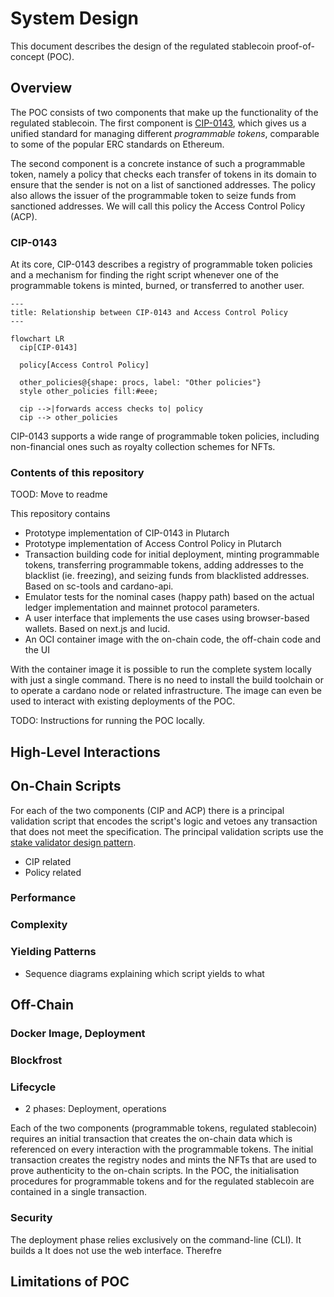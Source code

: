# System Design

This document describes the design of the regulated stablecoin proof-of-concept (POC).

## Overview

The POC consists of two components that make up the functionality of the regulated stablecoin.
The first component is [CIP-0143](https://github.com/colll78/CIPs/tree/patch-3/CIP-0143), which gives us a unified standard for managing different _programmable tokens_, comparable to some of the popular ERC standards on Ethereum.

The second component is a concrete instance of such a programmable token, namely a policy that checks each transfer of tokens in its domain to ensure that the sender is not on a list of sanctioned addresses.
The policy also allows the issuer of the programmable token to seize funds from sanctioned addresses.
We will call this policy the Access Control Policy (ACP).

### CIP-0143

At its core, CIP-0143 describes a registry of programmable token policies and a mechanism for finding the right script whenever one of the programmable tokens is minted, burned, or transferred to another user.

```mermaid
---
title: Relationship between CIP-0143 and Access Control Policy
---

flowchart LR
  cip[CIP-0143]

  policy[Access Control Policy]

  other_policies@{shape: procs, label: "Other policies"}
  style other_policies fill:#eee;

  cip -->|forwards access checks to| policy
  cip --> other_policies
```

CIP-0143 supports a wide range of programmable token policies, including non-financial ones such as royalty collection schemes for NFTs.

### Contents of this repository

TOOD: Move to readme

This repository contains 
* Prototype implementation of CIP-0143 in Plutarch
* Prototype implementation of Access Control Policy in Plutarch
* Transaction building code for initial deployment, minting programmable tokens, transferring programmable tokens, adding addresses to the blacklist (ie. freezing), and seizing funds from blacklisted addresses. Based on sc-tools and cardano-api.
* Emulator tests for the nominal cases (happy path) based on the actual ledger implementation and mainnet protocol parameters.
* A user interface that implements the use cases using browser-based wallets. Based on next.js and lucid.
* An OCI container image with the on-chain code, the off-chain code and the UI

With the container image it is possible to run the complete system locally with just a single command.
There is no need to install the build toolchain or to operate a cardano node or related infrastructure.
The image can even be used to interact with existing deployments of the POC.

TODO: Instructions for running the POC locally.

## High-Level Interactions

## On-Chain Scripts

For each of the two components (CIP and ACP) there is a principal validation script that encodes the script's logic and vetoes any transaction that does not meet the specification.
The principal validation scripts use the [stake validator design pattern](https://github.com/Anastasia-Labs/design-patterns/blob/main/stake-validator/STAKE-VALIDATOR.md).

* CIP related
* Policy related

### Performance

### Complexity

### Yielding Patterns

* Sequence diagrams explaining which script yields to what

## Off-Chain

### Docker Image, Deployment

### Blockfrost

### Lifecycle

* 2 phases: Deployment, operations

Each of the two components (programmable tokens, regulated stablecoin) requires an initial transaction that creates the on-chain data which is referenced on every interaction with the programmable tokens.
The initial transaction creates the registry nodes and mints the NFTs that are used to prove authenticity to the on-chain scripts.
In the POC, the initialisation procedures for programmable tokens and for the regulated stablecoin are contained in a single transaction.

### Security

The deployment phase relies exclusively on the command-line (CLI).
It builds a 
It does not use the web interface.
Therefre

## Limitations of POC
